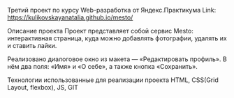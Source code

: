 Третий проект по курсу Web-разработка от Яндекс.Практикума
Link: https://kulikovskayanatalia.github.io/mesto/

Описание проекта
Проект представляет собой сервис Mesto: интерактивная страница, куда можно добавлять фотографии, удалять их и ставить лайки.

Реализовано диалоговое окно из макета — «Редактировать профиль». В нём два поля: «Имя» и «О себе», а также кнопка «Сохранить».

Технологии использованные для реализации проекта
HTML, CSS(Grid Layout, flexbox), JS, GIT
